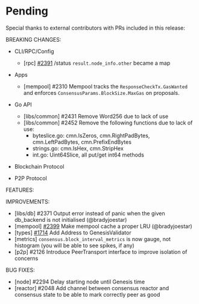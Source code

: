 # Pending

Special thanks to external contributors with PRs included in this release:

BREAKING CHANGES:

* CLI/RPC/Config
  * [rpc] [\#2391](https://github.com/tendermint/tendermint/issues/2391) /status `result.node_info.other` became a map

* Apps
  * [mempool] \#2310 Mempool tracks the `ResponseCheckTx.GasWanted` and enforces `ConsensusParams.BlockSize.MaxGas` on proposals.

* Go API
  * [libs/common] \#2431 Remove Word256 due to lack of use
  * [libs/common] \#2452 Remove the following functions due to lack of use:
    * byteslice.go: cmn.IsZeros, cmn.RightPadBytes, cmn.LeftPadBytes, cmn.PrefixEndBytes
    * strings.go: cmn.IsHex, cmn.StripHex
    * int.go: Uint64Slice, all put/get int64 methods

* Blockchain Protocol

* P2P Protocol


FEATURES:

IMPROVEMENTS:
- [libs/db] \#2371 Output error instead of panic when the given db_backend is not initialised (@bradyjoestar)
- [mempool] [\#2399](https://github.com/tendermint/tendermint/issues/2399) Make mempool cache a proper LRU (@bradyjoestar)
- [types] [\#1714](https://github.com/tendermint/tendermint/issues/1714) Add Address to GenesisValidator
- [metrics] `consensus.block_interval_metrics` is now gauge, not histogram (you will be able to see spikes, if any)
- [p2p] \#2126 Introduce PeerTransport interface to improve isolation of concerns

BUG FIXES:
- [node] \#2294 Delay starting node until Genesis time
- [reactor] \#2048 Add channel between consensus reactor and consensus state to be able to mark correctly peer as good
